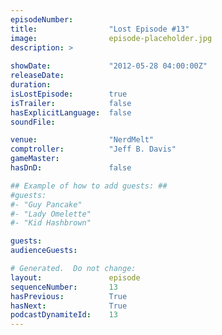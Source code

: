 ```yaml
---
episodeNumber:        
title:                "Lost Episode #13"
image:                episode-placeholder.jpg
description: >
  
showDate:             "2012-05-28 04:00:00Z"
releaseDate:          
duration:             
isLostEpisode:        true
isTrailer:            false
hasExplicitLanguage:  false
soundFile:            

venue:                "NerdMelt"
comptroller:          "Jeff B. Davis"
gameMaster:           
hasDnD:               false

## Example of how to add guests: ##
#guests:
#- "Guy Pancake"
#- "Lady Omelette"
#- "Kid Hashbrown"

guests:
audienceGuests:

# Generated.  Do not change:
layout:               episode
sequenceNumber:       13
hasPrevious:          True
hasNext:              True
podcastDynamiteId:    13
---
```


<!-- The episode description will be rendered here -->
<!-- Add your content below here -->

